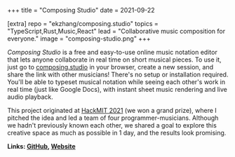 +++
title = "Composing Studio"
date = 2021-09-22

[extra]
repo = "ekzhang/composing.studio"
topics = "TypeScript,Rust,Music,React"
lead = "Collaborative music composition for everyone."
image = "composing-studio.png"
+++

_Composing Studio_ is a free and easy-to-use online music notation editor that
lets anyone collaborate in real time on short musical pieces. To use it, just go
to [composing.studio](https://composing.studio/) in your browser, create a new
session, and share the link with other musicians! There's no setup or
installation required. You'll be able to typeset musical notation while seeing
each other's work in real time (just like Google Docs), with instant sheet music
rendering and live audio playback.

This project originated at [HackMIT 2021](https://hackmit.org/) (we won a grand
prize), where I pitched the idea and led a team of four programmer-musicians.
Although we hadn't previously known each other, we shared a goal to explore this
creative space as much as possible in 1 day, and the results look promising.

**Links: [GitHub](https://github.com/ekzhang/composing.studio),
[Website](https://composing.studio/)**
